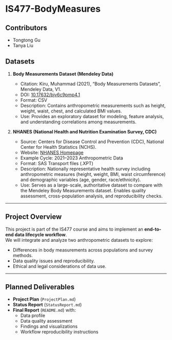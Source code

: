 # IS477-BodyMeasures

## Contributors
- Tongtong Gu  
- Tanya Liu  

## Datasets
1. **Body Measurements Dataset (Mendeley Data)**  
   - Citation: Kiru, Muhammad (2021), “Body Measurements Datasets”, Mendeley Data, V1.  
   - DOI: [10.17632/bjv6c9pmp4.1](https://doi.org/10.17632/bjv6c9pmp4.1)  
   - Format: CSV  
   - Description: Contains anthropometric measurements such as height, weight, waist, chest, and calculated BMI values.  
   - Use: Provides an exploratory dataset for modeling, feature analysis, and understanding correlations among measurements.

2. **NHANES (National Health and Nutrition Examination Survey, CDC)**  
   - Source: Centers for Disease Control and Prevention (CDC), National Center for Health Statistics (NCHS).  
   - Website: [NHANES Homepage](https://wwwn.cdc.gov/nchs/nhanes/continuousnhanes/default.aspx?Cycle=2021-2023)  
   - Example Cycle: 2021–2023 Anthropometric Data  
   - Format: SAS Transport files (.XPT)  
   - Description: Nationally representative health survey including anthropometric measures (height, weight, BMI, waist circumference) and demographic variables (age, gender, race/ethnicity).  
   - Use: Serves as a large-scale, authoritative dataset to compare with the Mendeley Body Measurements dataset. Enables quality assessment, cross-population analysis, and reproducibility checks.

---

## Project Overview
This project is part of the IS477 course and aims to implement an **end-to-end data lifecycle workflow**.  
We will integrate and analyze two anthropometric datasets to explore:
- Differences in body measurements across populations and survey methods.
- Data quality issues and reproducibility.
- Ethical and legal considerations of data use.

---

## Planned Deliverables
- **Project Plan** (`ProjectPlan.md`)  
- **Status Report** (`StatusReport.md`)  
- **Final Report** (`README.md`) with:
  - Data profile
  - Data quality assessment
  - Findings and visualizations
  - Workflow reproducibility instructions


